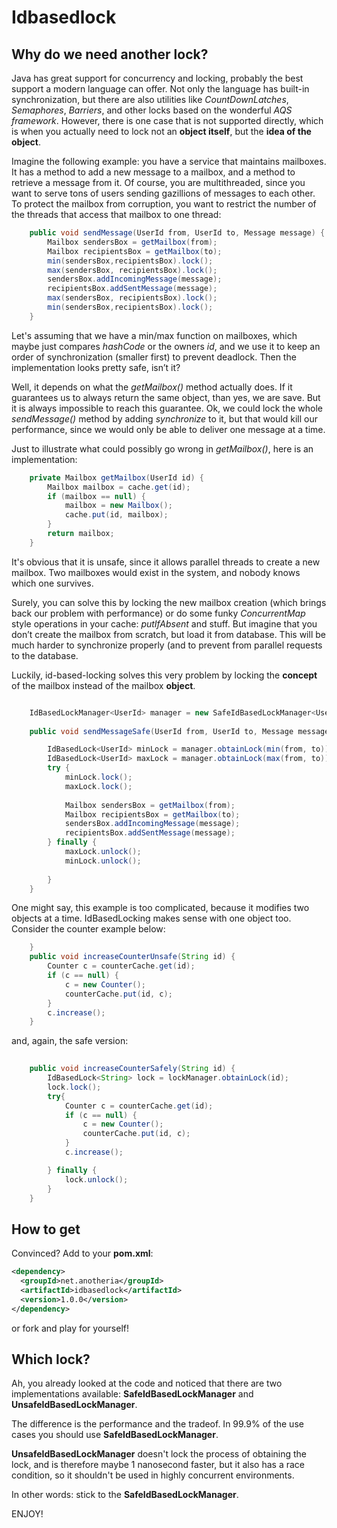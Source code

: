 Idbasedlock
===

## Why do we need another lock?

Java has great support for concurrency and locking, probably the best support a modern language can offer. Not only the language has built-in synchronization, but there are also utilities like *CountDownLatches*, *Semaphores*, *Barriers*, and other locks based on the wonderful *AQS framework*. However, there is one case that is not supported directly, which is when you actually need to lock not an **object itself**, but the **idea of the object**.

Imagine the following example: you have a service that maintains mailboxes. It has a method to add a new message to a mailbox, and a method to retrieve a message from it. Of course, you are multithreaded, since you want to serve tons of users sending gazillions of messages to each other. To protect the mailbox from corruption, you want to restrict the number of the threads that access that mailbox to one thread:

```java
	public void sendMessage(UserId from, UserId to, Message message) { 
		Mailbox sendersBox = getMailbox(from);
		Mailbox recipientsBox = getMailbox(to);
		min(sendersBox,recipientsBox).lock();
		max(sendersBox, recipientsBox).lock();
		sendersBox.addIncomingMessage(message);
		recipientsBox.addSentMessage(message);
		max(sendersBox, recipientsBox).lock();
		min(sendersBox,recipientsBox).lock();
	}
```	

Let's assuming that we have a min/max function on mailboxes, which maybe just compares *hashCode* or the owners *id*, and we use it to keep an order of synchronization (smaller first) to prevent deadlock. Then the implementation looks pretty safe, isn’t it?

Well, it depends on what the _getMailbox()_ method actually does. If it guarantees us to always return the same object, than yes, we are save. But it is always impossible to reach this guarantee. Ok, we could lock the whole _sendMessage()_ method by adding *synchronize* to it, but that would kill our performance, since we would only be able to deliver one message at a time. 

Just to illustrate what could possibly go wrong in _getMailbox()_, here is an implementation:

```java
	private Mailbox getMailbox(UserId id) {
		Mailbox mailbox = cache.get(id);
		if (mailbox == null) {
			mailbox = new Mailbox();
			cache.put(id, mailbox);
		}
		return mailbox;
	}
```

It's obvious that it is unsafe, since it allows parallel threads to create a new mailbox. Two mailboxes would exist in the system, and nobody knows which one survives.

Surely, you can solve this by locking the new mailbox creation (which brings back our problem with performance) or do some funky *ConcurrentMap* style operations in your cache: _putIfAbsent_ and stuff. But imagine that you don’t create the mailbox from scratch, but load it from database. This will be much harder to synchronize properly (and to prevent from parallel requests to the database.

Luckily, id-based-locking solves this very problem by locking the **concept** of the mailbox instead of the mailbox **object**.

```java

	IdBasedLockManager<UserId> manager = new SafeIdBasedLockManager<UserId>();
	
	public void sendMessageSafe(UserId from, UserId to, Message message) {

		IdBasedLock<UserId> minLock = manager.obtainLock(min(from, to));
		IdBasedLock<UserId> maxLock = manager.obtainLock(max(from, to));
		try {
			minLock.lock();
			maxLock.lock();
			
			Mailbox sendersBox = getMailbox(from);
			Mailbox recipientsBox = getMailbox(to);
			sendersBox.addIncomingMessage(message);
			recipientsBox.addSentMessage(message);
		} finally {
			maxLock.unlock();
			minLock.unlock();
			
		}
	}
```

One might say, this example is too complicated, because it modifies two objects at a time. IdBasedLocking makes sense with one object too. Consider the counter example below:

```java
	}
	public void increaseCounterUnsafe(String id) {
		Counter c = counterCache.get(id);
		if (c == null) {
			c = new Counter();
			counterCache.put(id, c);
		}
		c.increase();
	}
```
and, again, the safe version:

```java
		
	public void increaseCounterSafely(String id) {
		IdBasedLock<String> lock = lockManager.obtainLock(id);
		lock.lock();
		try{
			Counter c = counterCache.get(id);
			if (c == null) {
				c = new Counter();
				counterCache.put(id, c);
			}
			c.increase();

		} finally {
			lock.unlock();
		}
	}
```


## How to get

Convinced? Add to your **pom.xml**:

```xml
<dependency>
  <groupId>net.anotheria</groupId>
  <artifactId>idbasedlock</artifactId>
  <version>1.0.0</version>
</dependency>
```

or fork and play for yourself!

## Which lock?

Ah, you already looked at the code and noticed that there are two implementations available:
__SafeIdBasedLockManager__ and __UnsafeIdBasedLockManager__. 

The difference is the performance and the tradeof. In 99.9% of the use cases you should use **SafeIdBasedLockManager**. 

**UnsafeIdBasedLockManager** doesn't lock the process of obtaining the lock, and is therefore maybe 1 nanosecond faster, but it also has a race condition, so it shouldn't be used in highly concurrent environments. 

In other words: stick to the **SafeIdBasedLockManager**.


ENJOY!